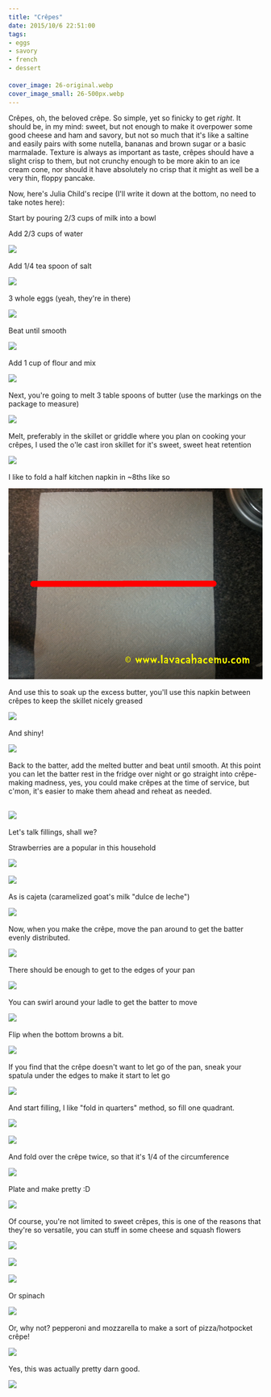 ```yaml
---
title: "Crêpes"
date: 2015/10/6 22:51:00
tags: 
- eggs
- savory
- french
- dessert

cover_image: 26-original.webp
cover_image_small: 26-500px.webp
---
```

Crêpes, oh, the beloved crêpe. So simple, yet so finicky to get _right_. It should be, in my mind: sweet, but not enough to make it overpower some good cheese and ham and savory, but not so much that it's like a saltine and easily pairs with some nutella, bananas and brown sugar or a basic marmalade. Texture is always as important as taste, crêpes should have a slight crisp to them, but not crunchy enough to be more akin to an ice cream cone, nor should it have absolutely no crisp that it might as well be a very thin, floppy pancake.

  

Now, here's Julia Child's recipe (I'll write it down at the bottom, no need to take notes here):

  

Start by pouring 2/3 cups of milk into a bowl

  

<!-- 

![](01-800px.webp) 

-->

  

Add 2/3 cups of water

  

[![](02-800px.webp)](02-800px.webp)

  
Add 1/4 tea spoon of salt  
  

[![](03-800px.webp)](03-800px.webp)

  
3 whole eggs (yeah, they're in there)  
  

[![](04-800px.webp)](04-800px.webp)

  
Beat until smooth  
  

[![](05.gif)](05.gif)

  
Add 1 cup of flour and mix  
  

[![](06-800px.webp)](06-800px.webp)

  
Next, you're going to melt 3 table spoons of butter (use the markings on the package to measure)  
  

[![](07-800px.webp)](07-800px.webp)

  
Melt, preferably in the skillet or griddle where you plan on cooking your crêpes, I used the o'le cast iron skillet for it's sweet, sweet heat retention  
  

[![](08-800px.webp)](08-800px.webp)

  
I like to fold a half kitchen napkin in ~8ths like so  
  

[![](09.gif)](09.gif)

  
And use this to soak up the excess butter, you'll use this napkin between crêpes to keep the skillet nicely greased  
  

[![](10-800px.webp)](10-800px.webp)

  
And shiny!  
  

[![](11-800px.webp)](11-800px.webp)

  
Back to the batter, add the melted butter and beat until smooth. At this point you can let the batter rest in the fridge over night or go straight into crêpe-making madness, yes, you could make crêpes at the time of service, but c'mon, it's easier to make them ahead and reheat as needed.  

[  
![](20150429_205923.gif)](20150429_205923.gif)

  

Let's talk fillings, shall we?

  

Strawberries are a popular in this household  

[![](13-800px.webp)](13-800px.webp)

  

[![](14-800px.webp)](14-800px.webp)

  

As is cajeta (caramelized goat's milk "dulce de leche")

[![](12-800px.webp)](12-800px.webp)

  
Now, when you make the crêpe, move the pan around to get the batter evenly distributed.  

  

[![](15.gif)](15.gif)

  
There should be enough to get to the edges of your pan  

[![](16-800px.webp)](16-800px.webp)

  
You can swirl around your ladle to get the batter to move  

[![](16a-800px.webp)](16a-800px.webp)

  
Flip when the bottom browns a bit.  

[![](18-800px.webp)](18-800px.webp)

  

If you find that the crêpe doesn't want to let go of the pan, sneak your spatula under the edges to make it start to let go

[![](17.gif)](17.gif)

  
And start filling, I like "fold in quarters" method, so fill one quadrant.  

[![](19-800px.webp)](19-800px.webp)

  

[![](20-800px.webp)](20-800px.webp)

  
And fold over the crêpe twice, so that it's 1/4 of the circumference  

[![](21-800px.webp)](21-800px.webp)

Plate and make pretty :D  

[![](22-800px.webp)](22-800px.webp)

  

Of course, you're not limited to sweet crêpes, this is one of the reasons that they're so versatile, you can stuff in some cheese and squash flowers  

[![](23-800px.webp)](23-800px.webp)

  

[![](24-800px.webp)](24-800px.webp)

  

[![](25-800px.webp)](25-800px.webp)

  
  
Or spinach  

[![](26-800px.webp)](26-800px.webp)

  
Or, why not? pepperoni and mozzarella to make a sort of pizza/hotpocket crêpe!  

[![](27-800px.webp)](27-800px.webp)

  
Yes, this was actually pretty darn good.  

[![](28-800px.webp)](28-800px.webp)
